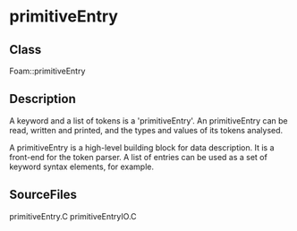 # primitiveEntry 
## Class
Foam::primitiveEntry

## Description
A keyword and a list of tokens is a 'primitiveEntry'.
An primitiveEntry can be read, written and printed, and the types and
values of its tokens analysed.

A primitiveEntry is a high-level building block for data description. It
is a front-end for the token parser. A list of entries can be used as a
set of keyword syntax elements, for example.

## SourceFiles
primitiveEntry.C
primitiveEntryIO.C

